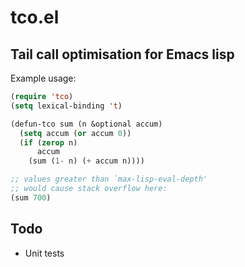 # tco.el
## Tail call optimisation for Emacs lisp

Example usage:

```lisp
(require 'tco)
(setq lexical-binding 't)

(defun-tco sum (n &optional accum)
  (setq accum (or accum 0))
  (if (zerop n)
      accum
    (sum (1- n) (+ accum n))))

;; values greater than `max-lisp-eval-depth'
;; would cause stack overflow here:
(sum 700)
```

## Todo

* Unit tests
